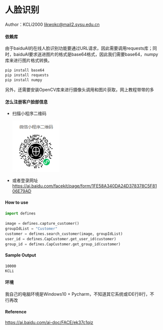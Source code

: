 # 人脸识别 

Author：KCLi2000 likwokc@mail2.sysu.edu.cn

#### 依赖库

由于baiduAI的在线人脸识别功能要通过URL请求，因此需要调用requests库；同时，baiduAI要求送进图片的格式是base64格式，因此我们需要base64，numpy库来进行图片格式转换。

```
pip install base64
pip install requests
pip install numpy
```

另外，还需要安装OpenCV库来进行摄像头调用和图片获取，网上教程带带的多

#### 怎么注册客户脸部信息

- 扫描小程序二维码

  ![小程序二维码](https://github.com/lotharelvin/unmanned_retail_project/blob/master/Face_Recognition/QR_Code.jpg)

- 或者登录网址 https://ai.baidu.com/facekit/page/form/1FE58A340DA24D378378C5F8106E79AD

#### How to use

```python
import defines

image = defines.capture_customer()
groupIdList = "Customer" 
customer = defines.search_customer(image, groupIdList)
user_id = defines.CapCustomer.get_user_id(customer)
group_id = defines.CapCustomer.get_group_id(customer)
```

#### Sample Output

```
10000
KCLi
```

#### 环境

我自己的电脑环境是Windows10 + Pycharm，不知道其它系统或IDE行8行，不行再改

#### Reference
https://ai.baidu.com/ai-doc/FACE/ek37c1qiz
